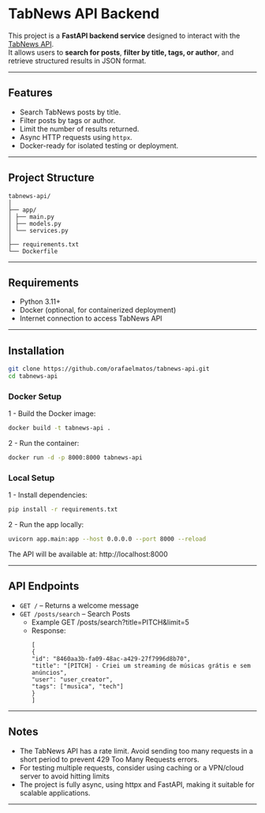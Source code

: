 # TabNews API Backend

This project is a **FastAPI backend service** designed to interact with the [TabNews API](https://www.tabnews.com.br).  
It allows users to **search for posts**, **filter by title, tags, or author**, and retrieve structured results in JSON format.

---

## Features

- Search TabNews posts by title.
- Filter posts by tags or author.
- Limit the number of results returned.
- Async HTTP requests using `httpx`.
- Docker-ready for isolated testing or deployment.

---

## Project Structure

```
tabnews-api/
│
├── app/
│ ├── main.py
│ ├── models.py
│ └── services.py
│
├── requirements.txt
└── Dockerfile
```

---

## Requirements

- Python 3.11+
- Docker (optional, for containerized deployment)
- Internet connection to access TabNews API

---

## Installation

```bash
git clone https://github.com/orafaelmatos/tabnews-api.git
cd tabnews-api
```

### Docker Setup

1 - Build the Docker image:

```bash
docker build -t tabnews-api .
```

2 - Run the container:

```bash
docker run -d -p 8000:8000 tabnews-api
```

### Local Setup

1 - Install dependencies:

```bash
pip install -r requirements.txt
```

2 - Run the app locally:

```bash
uvicorn app.main:app --host 0.0.0.0 --port 8000 --reload
```

The API will be available at: http://localhost:8000

---

## API Endpoints

- `GET /` – Returns a welcome message
- `GET /posts/search` – Search Posts 
    - Example GET /posts/search?title=PITCH&limit=5 
    - Response:
        ```
        [
        {
        "id": "8460aa3b-fa09-48ac-a429-27f7996d8b70",
        "title": "[PITCH] - Criei um streaming de músicas grátis e sem anúncios",
        "user": "user_creator",
        "tags": ["musica", "tech"]
        }
        ]

        ```
---


## Notes
- The TabNews API has a rate limit. Avoid sending too many requests in a short period to prevent 429 Too Many Requests errors.
- For testing multiple requests, consider using caching or a VPN/cloud server to avoid hitting limits
- The project is fully async, using httpx and FastAPI, making it suitable for scalable applications.

---